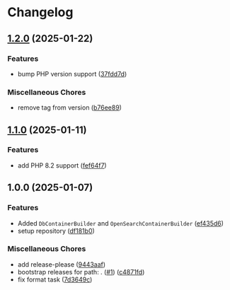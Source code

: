 # Changelog

## [1.2.0](https://github.com/EcomDev/testcontainer-magento-data-php/compare/v1.1.0...v1.2.0) (2025-01-22)


### Features

* bump PHP version support ([37fdd7d](https://github.com/EcomDev/testcontainer-magento-data-php/commit/37fdd7da7f0a71c347225493ef040ae8e21843a3))


### Miscellaneous Chores

* remove tag from version ([b76ee89](https://github.com/EcomDev/testcontainer-magento-data-php/commit/b76ee8947a0db5e44a3993d2f2526ec5994066a3))

## [1.1.0](https://github.com/EcomDev/testcontainer-magento-data-php/compare/v1.0.0...v1.1.0) (2025-01-11)


### Features

* add PHP 8.2 support ([fef64f7](https://github.com/EcomDev/testcontainer-magento-data-php/commit/fef64f7ca0c6590767f300617164b2ebbd72e4dd))

## 1.0.0 (2025-01-07)


### Features

* Added `DbContainerBuilder` and `OpenSearchContainerBuilder` ([ef435d6](https://github.com/EcomDev/testcontainer-magento-data-php/commit/ef435d6052e97aff2ba75496c662fecc82b65a9d))
* setup repository ([df181b0](https://github.com/EcomDev/testcontainer-magento-data-php/commit/df181b090bbe52c23a91a7cd36cb717bb0a5eca2))


### Miscellaneous Chores

* add release-please ([9443aaf](https://github.com/EcomDev/testcontainer-magento-data-php/commit/9443aaff642cb0936a353dd196b77cb6cb56b33e))
* bootstrap releases for path: . ([#1](https://github.com/EcomDev/testcontainer-magento-data-php/issues/1)) ([c4871fd](https://github.com/EcomDev/testcontainer-magento-data-php/commit/c4871fd5a952034ded26ed6b29e98bb95444f82c))
* fix format task ([7d3649c](https://github.com/EcomDev/testcontainer-magento-data-php/commit/7d3649ce1e6e432e21111d8ccfacae0c4cc40c1c))
